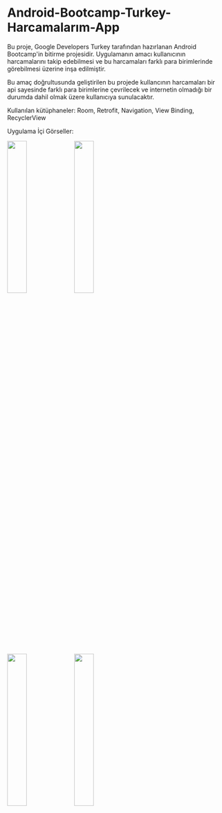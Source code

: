 # Android-Bootcamp-Turkey-Harcamalarım-App

Bu proje, Google Developers Turkey tarafından hazırlanan Android Bootcamp'in bitirme projesidir.
Uygulamanın amacı kullanıcının harcamalarını takip edebilmesi ve bu harcamaları farklı para birimlerinde görebilmesi üzerine inşa edilmiştir.

Bu amaç doğrultusunda geliştirilen bu projede kullancının harcamaları bir api sayesinde farklı para birimlerine çevrilecek ve internetin olmadığı bir durumda dahil olmak üzere 
kullanıcıya sunulacaktır.

Kullanılan kütüphaneler: Room, Retrofit, Navigation, View Binding, RecyclerView

Uygulama İçi Görseller:

<img src="https://user-images.githubusercontent.com/74617424/116560549-288c9100-a90a-11eb-82ce-57f4b40d2ae6.jpg" width=30% height=30%>     <img src="https://user-images.githubusercontent.com/74617424/116563265-8a4dfa80-a90c-11eb-99d9-d87b65103214.jpg" width=30% height=30%>

<img src="https://user-images.githubusercontent.com/74617424/116560842-70abb380-a90a-11eb-9120-868889b1b301.jpg" width=30% height=30%>     <img src="https://user-images.githubusercontent.com/74617424/116560969-8c16be80-a90a-11eb-8bd0-7be3a1311992.jpg" width=30% height=30%>     
